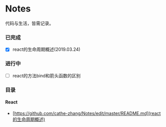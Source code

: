 # Notes
代码与生活，皆需记录。

### 已完成

- [x] react的生命周期概述(2019.03.24)


### 进行中
- [ ] react的方法bind和箭头函数的区别

### 目录

#### React
- [https://github.com/cathe-zhang/Notes/edit/master/README.md](react的生命周期概述)

